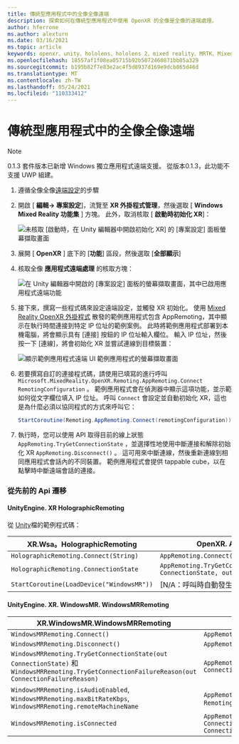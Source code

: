 ```yaml
---
title: 傳統型應用程式中的全像全像遠端
description: 探索如何在傳統型應用程式中使用 OpenXR 的全像是全像的遠端處理。
author: hferrone
ms.author: alexturn
ms.date: 03/16/2021
ms.topic: article
keywords: openxr、unity、hololens、hololens 2、mixed reality、MRTK、Mixed Reality 工具組、增強的現實、虛擬實境、混合現實耳機、學習、教學課程、快速入門、全像桌面
ms.openlocfilehash: 18557af1f08ea05715b92b5072460871bb05a329
ms.sourcegitcommit: b195b82f7e83e2ac4f5d8937d169e9dcb865d46d
ms.translationtype: MT
ms.contentlocale: zh-TW
ms.lasthandoff: 05/24/2021
ms.locfileid: "110333412"
---
```

# <a name="holographic-remoting-in-desktop-app"></a>傳統型應用程式中的全像全像遠端

> [!NOTE]
> 0.1.3 套件版本已新增 Windows 獨立應用程式遠端支援。
> 從版本0.1.3，此功能不支援 UWP 組建。

1. 遵循全像全像[遠端設定](unity-play-mode.md#holographic-remoting-setup)的步驟
2. 開啟 [ **編輯-> 專案設定**]，流覽至 **XR 外掛程式管理**，然後選取 [ **Windows Mixed Reality 功能集** ] 方塊。 此外，取消核取 [ **啟動時初始化 XR**]：

    ![未核取 [啟動時，在 Unity 編輯器中開啟初始化 XR] 的 [專案設定] 面板螢幕擷取畫面](images/openxr-features-img-02-app.png)

3. 展開 [ **OpenXR** ] 底下的 [**功能**] 區段，然後選取 [**全部顯示**]
4. 核取全像 **應用程式遠端處理** 的核取方塊：

    ![在 Unity 編輯器中開啟的 [專案設定] 面板的螢幕擷取畫面，其中已啟用應用程式遠端功能](images/openxr-features-img-03-app.png)

5. 接下來，撰寫一些程式碼來設定遠端設定，並觸發 XR 初始化。 使用 [Mixed Reality OpenXR 外掛程式](openxr-getting-started.md#unity-sample-projects-for-openxr-and-hololens-2) 散發的範例應用程式包含 AppRemoting，其中顯示在執行時間連接到特定 IP 位址的範例案例。 此時將範例應用程式部署到本機電腦，將會顯示具有 [連接] 按鈕的 IP 位址輸入欄位。 輸入 IP 位址，然後按一下 [連線]，將會初始化 XR 並嘗試連線到目標裝置：

    ![顯示範例應用程式遠端 UI 範例應用程式的螢幕擷取畫面](images/openxr-sample-app-remoting.png)

6. 若要撰寫自訂的連接程式碼，請使用已填寫的進行呼叫 `Microsoft.MixedReality.OpenXR.Remoting.AppRemoting.Connect` `RemotingConfiguration` 。 範例應用程式會在偵測器中顯示這項功能，並示範如何從文字欄位填入 IP 位址。 呼叫 `Connect` 會設定並自動初始化 XR，這也是為什麼必須以協同程式的方式來呼叫它：

    ``` cs
    StartCoroutine(Remoting.AppRemoting.Connect(remotingConfiguration));
    ```

7. 執行時，您可以使用 API 取得目前的線上狀態 `AppRemoting.TryGetConnectionState` ，並選擇性地使用中斷連接和解除初始化 XR `AppRemoting.Disconnect()` 。 這可用來中斷連線，然後重新連線到相同應用程式會話內的不同裝置。 範例應用程式會提供 tappable cube，以在點擊時中斷遠端會話的連接。

### <a name="migration-from-previous-apis"></a>從先前的 Api 遷移

#### <a name="unityenginexrwsaholographicremoting"></a>UnityEngine. XR HolographicRemoting

從 [Unity](https://docs.unity3d.com/2018.4/Documentation/ScriptReference/XR.WSA.HolographicRemoting.html)檔的範例程式碼：

| XR.Wsa。HolographicRemoting | OpenXR. AppRemoting |
| ---- | ---- |
| `HolographicRemoting.Connect(String)` | `AppRemoting.Connect(RemotingConfiguration)` |
| `HolographicRemoting.ConnectionState` | `AppRemoting.TryGetConnectionState(out ConnectionState, out DisconnectReason)`|
| `StartCoroutine(LoadDevice("WindowsMR"))`| [N/A：呼叫時自動發生 `AppRemoting.Connect`  |

#### <a name="unityenginexrwindowsmrwindowsmrremoting"></a>UnityEngine. XR. WindowsMR. WindowsMRRemoting

| XR.WindowsMR.WindowsMRRemoting | OpenXR. AppRemoting |
| ---- | ---- |
| `WindowsMRRemoting.Connect()` | `AppRemoting.Connect(RemotingConfiguration)` |
| `WindowsMRRemoting.Disconnect()` | `AppRemoting.Disconnect()` |
| `WindowsMRRemoting.TryGetConnectionState(out ConnectionState)` 和 `WindowsMRRemoting.TryGetConnectionFailureReason(out ConnectionFailureReason)`| `AppRemoting.TryGetConnectionState(out ConnectionState, out DisconnectReason)`|
| `WindowsMRRemoting.isAudioEnabled`, `WindowsMRRemoting.maxBitRateKbps`, `WindowsMRRemoting.remoteMachineName` | `AppRemoting.Connect`經由結構傳遞至 `RemotingConfiguration` |
| `WindowsMRRemoting.isConnected` | `AppRemoting.TryGetConnectionState(out ConnectionState state, out _) && state == ConnectionState.Connected`